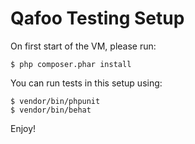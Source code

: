 # Qafoo Testing Setup

On first start of the VM, please run:

    $ php composer.phar install

You can run tests in this setup using:

    $ vendor/bin/phpunit
    $ vendor/bin/behat

Enjoy!
